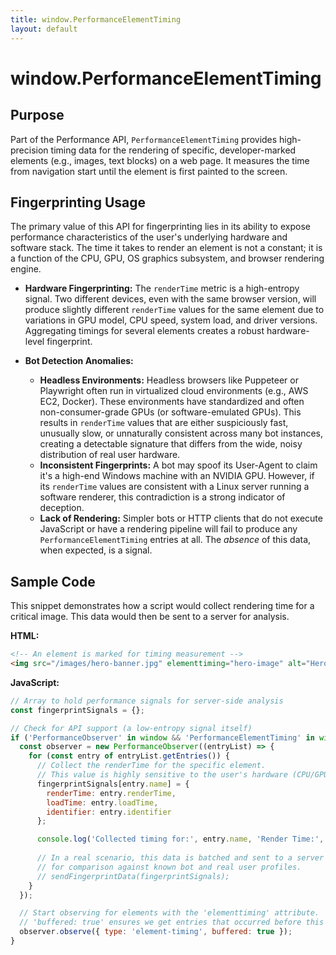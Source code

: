 ```yaml
---
title: window.PerformanceElementTiming
layout: default
---
```

# window.PerformanceElementTiming
## Purpose
Part of the Performance API, `PerformanceElementTiming` provides high-precision timing data for the rendering of specific, developer-marked elements (e.g., images, text blocks) on a web page. It measures the time from navigation start until the element is first painted to the screen.

## Fingerprinting Usage
The primary value of this API for fingerprinting lies in its ability to expose performance characteristics of the user's underlying hardware and software stack. The time it takes to render an element is not a constant; it is a function of the CPU, GPU, OS graphics subsystem, and browser rendering engine.

*   **Hardware Fingerprinting:** The `renderTime` metric is a high-entropy signal. Two different devices, even with the same browser version, will produce slightly different `renderTime` values for the same element due to variations in GPU model, CPU speed, system load, and driver versions. Aggregating timings for several elements creates a robust hardware-level fingerprint.

*   **Bot Detection Anomalies:**
    *   **Headless Environments:** Headless browsers like Puppeteer or Playwright often run in virtualized cloud environments (e.g., AWS EC2, Docker). These environments have standardized and often non-consumer-grade GPUs (or software-emulated GPUs). This results in `renderTime` values that are either suspiciously fast, unusually slow, or unnaturally consistent across many bot instances, creating a detectable signature that differs from the wide, noisy distribution of real user hardware.
    *   **Inconsistent Fingerprints:** A bot may spoof its User-Agent to claim it's a high-end Windows machine with an NVIDIA GPU. However, if its `renderTime` values are consistent with a Linux server running a software renderer, this contradiction is a strong indicator of deception.
    *   **Lack of Rendering:** Simpler bots or HTTP clients that do not execute JavaScript or have a rendering pipeline will fail to produce any `PerformanceElementTiming` entries at all. The *absence* of this data, when expected, is a signal.

## Sample Code
This snippet demonstrates how a script would collect rendering time for a critical image. This data would then be sent to a server for analysis.

**HTML:**
```html
<!-- An element is marked for timing measurement -->
<img src="/images/hero-banner.jpg" elementtiming="hero-image" alt="Hero Banner">
```

**JavaScript:**
```javascript
// Array to hold performance signals for server-side analysis
const fingerprintSignals = {};

// Check for API support (a low-entropy signal itself)
if ('PerformanceObserver' in window && 'PerformanceElementTiming' in window) {
  const observer = new PerformanceObserver((entryList) => {
    for (const entry of entryList.getEntries()) {
      // Collect the renderTime for the specific element.
      // This value is highly sensitive to the user's hardware (CPU/GPU).
      fingerprintSignals[entry.name] = {
        renderTime: entry.renderTime,
        loadTime: entry.loadTime,
        identifier: entry.identifier
      };

      console.log('Collected timing for:', entry.name, 'Render Time:', entry.renderTime);
      
      // In a real scenario, this data is batched and sent to a server
      // for comparison against known bot and real user profiles.
      // sendFingerprintData(fingerprintSignals);
    }
  });

  // Start observing for elements with the 'elementtiming' attribute.
  // 'buffered: true' ensures we get entries that occurred before this script ran.
  observer.observe({ type: 'element-timing', buffered: true });
}
```